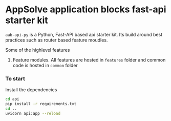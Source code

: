 # AppSolve application blocks fast-api starter kit  

`aab-api-py` is a Python, Fast-API based api starter kit. Its build around best practices such as router based feature moudles.  

Some of the highlevel features  
1. Feature modules. All features are hosted in `features` folder and common code is hosted in `common` folder

### To start
Install the dependencies  
```bash
cd api
pip install -r requirements.txt
cd ..
uvicorn api:app --reload
```
